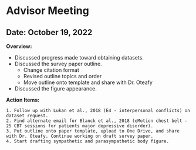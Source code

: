 # Advisor Meeting

## Date: October 19, 2022

**Overview:**  

* Discussed progress made toward obtaining datasets.
* Discussed the survey paper outline.
    * Change citation format
    * Revised outline topics and order
    * Move outline onto template and share with Dr. Oteafy
* Discussed the figure appearance.

**Action Items:**  

    1. Follow up with Lukan et al., 2018 (E4 - interpersonal conflicts) on dataset request.  
    2. Find alternate email for Blanck et al., 2018 (eMotion chest belt - 25 CBT sessions for patients major depressive disorder).  
    3. Put outline onto paper template, upload to One Drive, and share with Dr. Oteafy. Continue working on draft survey paper.  
    4. Start drafting sympathetic and parasympathetic body figure.  
